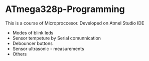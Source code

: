 # ATmega328p-Programming
This is a course of Microproccesor. Developed on Atmel Studio IDE

* Modes of blink leds
* Sensor tempeture by Serial comunnication
* Debouncer buttons
* Sensor ultrasonic - measurements
* Others
